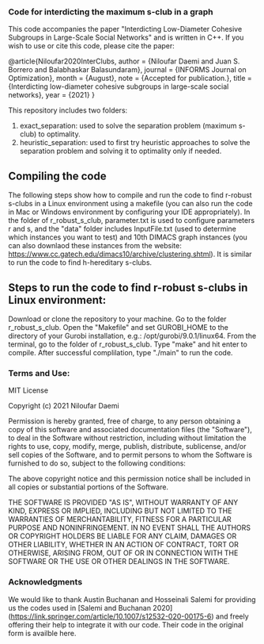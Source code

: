 ### Code for interdicting the maximum s-club in a graph

This code accompanies the paper "Interdicting Low-Diameter Cohesive Subgroups in
Large-Scale Social Networks" and is written in C++. If you wish to use or cite this code, please cite the paper:


@article{Niloufar2020InterClubs,
	author = {Niloufar Daemi and Juan S. Borrero and Balabhaskar Balasundaram},
	journal = {INFORMS Journal on Optimization},
	month = {August},
	note = {Accepted for publication.},
	title = {Interdicting low-diameter cohesive subgroups in large-scale social networks},
	year = {2021}
	}
  
  
This repository includes two folders:

1. exact_separation: used to solve the separation problem (maximum s-club) to optimality.
2. heuristic_separation: used to first try heuristic approaches to solve the separation problem and solving it to optimality only if needed.



## Compiling the code

The following steps show how to compile and run the code to find r-robust s-clubs in a Linux environment using a makefile (you can also run the code in Mac or Windows environment by configuring your IDE appropriately). In the folder of r_robust_s_club, parameter.txt is used to configure parameters r and s, and the "data" folder includes InputFile.txt (used to determine which instances you want to test) and 10th DIMACS graph instances (you can also downlaod these instances from the website: https://www.cc.gatech.edu/dimacs10/archive/clustering.shtml). It is similar to run the code to find h-hereditary s-clubs.

## Steps to run the code to find r-robust s-clubs in Linux environment:

Download or clone the repository to your machine.
Go to the folder r_robust_s_club.
Open the "Makefile" and set GUROBI_HOME to the directory of your Gurobi installation, e.g.: /opt/gurobi/9.0.1/linux64.
From the terminal, go to the folder of r_robust_s_club.
Type "make" and hit enter to compile. After successful complilation, type "./main" to run the code.


### Terms and Use:

MIT License

Copyright (c) 2021 Niloufar Daemi

Permission is hereby granted, free of charge, to any person obtaining a copy
of this software and associated documentation files (the "Software"), to deal
in the Software without restriction, including without limitation the rights
to use, copy, modify, merge, publish, distribute, sublicense, and/or sell
copies of the Software, and to permit persons to whom the Software is
furnished to do so, subject to the following conditions:

The above copyright notice and this permission notice shall be included in all
copies or substantial portions of the Software.

THE SOFTWARE IS PROVIDED "AS IS", WITHOUT WARRANTY OF ANY KIND, EXPRESS OR
IMPLIED, INCLUDING BUT NOT LIMITED TO THE WARRANTIES OF MERCHANTABILITY,
FITNESS FOR A PARTICULAR PURPOSE AND NONINFRINGEMENT. IN NO EVENT SHALL THE
AUTHORS OR COPYRIGHT HOLDERS BE LIABLE FOR ANY CLAIM, DAMAGES OR OTHER
LIABILITY, WHETHER IN AN ACTION OF CONTRACT, TORT OR OTHERWISE, ARISING FROM,
OUT OF OR IN CONNECTION WITH THE SOFTWARE OR THE USE OR OTHER DEALINGS IN THE
SOFTWARE.



### Acknowledgments

We would like to thank Austin Buchanan and Hosseinali Salemi for providing
us the codes used in [Salemi and Buchanan 2020] (https://link.springer.com/article/10.1007/s12532-020-00175-6) and freely offering their help
to integrate it with our code. Their code in the original form is availble here.
